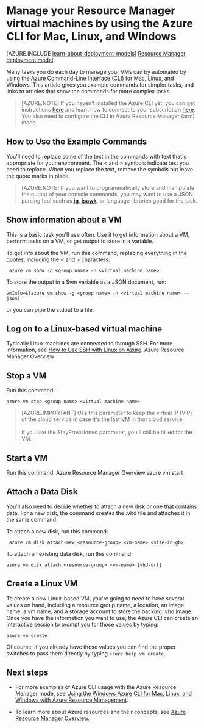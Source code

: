 <!-- not suitable for Mooncake -->

<properties
   pageTitle="Manage virtual machines with the CLI | Windows Azure"
   description="Automate the management of your Azure Resource Manager VMs by using the Azure Command-Line Interface (CLI)."
   services="virtual-machines"
   documentationCenter=""
   authors="dlepow"
   manager="timlt"
   editor=""
   tags="azure-resource-manager"/>

   <tags
   ms.service="virtual-machines"
   ms.date="10/07/2015"
   wacn.date=""/>

# Manage your Resource Manager virtual machines by using the Azure CLI for Mac, Linux, and Windows


[AZURE.INCLUDE [learn-about-deployment-models](../includes/learn-about-deployment-models-classic-include.md)] [Resource Manager deployment model](/documentation/articles/virtual-machines-how-to-automate-azure-resource-manager).

Many tasks you do each day to manage your VMs can by automated by using the Azure Command-Line Interface (CLI) for Mac, Linux, and Windows. This article gives you example commands for simpler tasks, and links to articles that show the commands for more complex tasks.

>[AZURE.NOTE] If you haven't installed the Azure CLI yet, you can get instructions [here](/documentation/articles/xplat-cli-install) and learn how to connect to your subscription [here](/documentation/articles/xplat-cli-connect). You also need to configure the CLI in Azure Resource Manager (arm) mode.

## How to Use the Example Commands
You'll need to replace some of the text in the commands with text that's appropriate for your environment. The < and > symbols indicate text you need to replace. When you replace the text, remove the symbols but leave the quote marks in place.

> [AZURE.NOTE] If you want to programmatically store and manipulate the output of your console commands, you may want to use a JSON parsing tool such as **[jq](https://github.com/stedolan/jq)**, **[jsawk](https://github.com/micha/jsawk)**, or language libraries good for the task.

## Show information about a VM

This is a basic task you'll use often. Use it to get information about a VM, perform tasks on a VM, or get output to store in a variable.

To get info about the VM, run this command, replacing everything in the quotes, including the < and > characters:

     azure vm show -g <group name> -n <virtual machine name>

To store the output in a $vm variable as a JSON document, run:

    vmInfo=$(azure vm show -g <group name> -n <virtual machine name> --json)

or you can pipe the stdout to a file.

## Log on to a Linux-based virtual machine

Typically Linux machines are connected to through SSH. For more information, see [How to Use SSH with Linux on Azure](/documentation/articles/virtual-machines-linux-use-ssh-key).
Azure Resource Manager Overview
## Stop a VM

Run this command:

    azure vm stop <group name> <virtual machine name>

>[AZURE.IMPORTANT] Use this parameter to keep the virtual IP (VIP) of the cloud service in case it's the last VM in that cloud service. <br><br> If you use the StayProvisioned parameter, you'll still be billed for the VM.

## Start a VM

Run this command:
Azure Resource Manager Overview
    azure vm start <group name> <virtual machine name>

## Attach a Data Disk

You'll also need to decide whether to attach a new disk or one that contains data. For a new disk, the command creates the .vhd file and attaches it in the same command.

To attach a new disk, run this command:

     azure vm disk attach-new <resource-group> <vm-name> <size-in-gb>

To attach an existing data disk, run this command:

    azure vm disk attach <resource-group> <vm-name> [vhd-url]

## Create a Linux VM

To create a new Linux-based VM, you're going to need to have several values on hand, including a resource group name, a location, an image name, a vm name, and a storage account to store the backing .vhd image. Once you have the information you want to use, the Azure CLI can create an interactive session to prompt you for those values by typing:

    azure vm create

Of course, if you already have those values you can find the proper switches to pass them directly by typing `azure help vm create`.

## Next steps

* For more examples of Azure CLI usage with the Azure Resource Manager mode, see [Using the Windows Azure CLI for Mac, Linux, and Windows with Azure Resource Management](/documentation/articles/xplat-cli-azure-resource-manager).

* To learn more about Azure resources and their concepts, see [Azure Resource Manager Overview](/documentation/articles/resource-group-overview).
